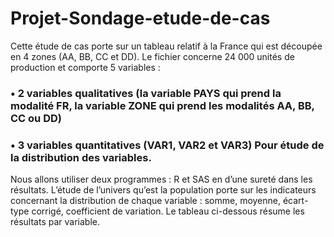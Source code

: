 # Projet-Sondage-etude-de-cas
Cette étude de cas porte sur un tableau relatif à la France qui est découpée en 4 zones (AA, BB, CC et DD). 
Le fichier concerne 24 000 unités de production et comporte 5 variables : 

  ### • 2 variables qualitatives (la variable PAYS qui prend la modalité FR, la variable ZONE qui prend les modalités AA, BB, CC ou DD)
  
  ### • 3 variables quantitatives (VAR1, VAR2 et VAR3) Pour étude de la distribution des variables. 
 
Nous allons utiliser deux programmes : R et SAS en d’une sureté dans les résultats. L’étude de l’univers qu’est la population porte sur les indicateurs concernant la distribution de chaque variable : somme, moyenne, écart-type corrigé, coefficient de variation. Le tableau ci-dessous résume les résultats par variable.

